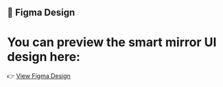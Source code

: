 ## 🎨 Figma Design

# You can preview the smart mirror UI design here:  
👉 [View Figma Design]([https://www.figma.com/file/your-figma-link](https://www.figma.com/proto/XcvZ3xLgdxE0hHANQB9WW3/Untitled?node-id=0-1&t=hxf3PoR9PRsxLUDT-1))


